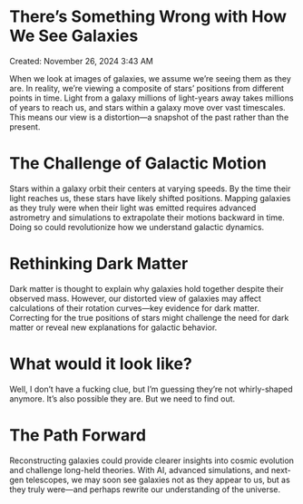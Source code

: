 # There’s Something Wrong with How We See Galaxies

Created: November 26, 2024 3:43 AM

When we look at images of galaxies, we assume we’re seeing them as they are. In reality, we’re viewing a composite of stars’ positions from different points in time. Light from a galaxy millions of light-years away takes millions of years to reach us, and stars within a galaxy move over vast timescales. This means our view is a distortion—a snapshot of the past rather than the present.

# **The Challenge of Galactic Motion**

Stars within a galaxy orbit their centers at varying speeds. By the time their light reaches us, these stars have likely shifted positions. Mapping galaxies as they truly were when their light was emitted requires advanced astrometry and simulations to extrapolate their motions backward in time. Doing so could revolutionize how we understand galactic dynamics.

# **Rethinking Dark Matter**

Dark matter is thought to explain why galaxies hold together despite their observed mass. However, our distorted view of galaxies may affect calculations of their rotation curves—key evidence for dark matter. Correcting for the true positions of stars might challenge the need for dark matter or reveal new explanations for galactic behavior.

# What would it look like?

Well, I don’t have a fucking clue, but I’m guessing they’re not whirly-shaped anymore. It’s also possible they are. But we need to find out.

# **The Path Forward**

Reconstructing galaxies could provide clearer insights into cosmic evolution and challenge long-held theories. With AI, advanced simulations, and next-gen telescopes, we may soon see galaxies not as they appear to us, but as they truly were—and perhaps rewrite our understanding of the universe.